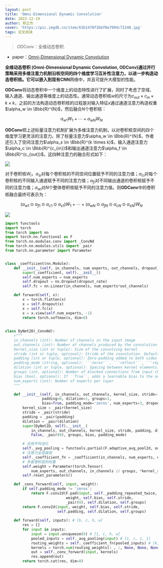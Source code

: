 ```yaml
---
layout: post
title: 'Omni-Dimensional Dynamic Convolution'
date: 2022-12-19
author: 郑之杰
cover: 'https://pic.imgdb.cn/item/63b1478f2bbf0e7994c72248.jpg'
tags: 论文阅读
---
```


> ODConv：全维动态卷积.

- paper：[Omni-Dimensional Dynamic Convolution](https://arxiv.org/abs/2209.07947)

**全维动态卷积 (Omni-Dimensional Dynamic Convolution, ODConv)**通过并行策略采用多维注意力机制沿核空间的四个维度学习互补性注意力，以进一步构造动态卷积核。它可以嵌入到现有**CNN**网络中，并且可提升大模型的性能。

**ODConv**将动态卷积中一个维度上的动态特性进行了扩展，同时了考虑了空域、输入通道、输出通道等维度上的动态性。通常动态卷积核$w$的尺寸为$c_{out}\times c_{in} \times k \times k$，之前的方法构造动态卷积核的过程是对输入特征$x$通过通道注意力构造权重$\alpha_w \in \Bbb{R}^{N}$，然后融合$N$个卷积核：

$$ \alpha_{w1}W_1+\cdots + \alpha_{wN}W_N $$

**ODConv**把上述标量注意力机制扩展为多维注意力机制，以对卷积核空间的四个维度学习更灵活的注意力。除了标量注意力$\alpha_w \in \Bbb{R}^{N}$，作者还引入了空间注意力$\alpha_s \in \Bbb{R}^{k \times k}$，输入通道注意力$\alpha_c \in \Bbb{R}^{c_{in}}$和输出通道注意力$\alpha_f \in \Bbb{R}^{c_{out}}$。这四种注意力的融合形式如下：

![](https://pic.imgdb.cn/item/63b14f682bbf0e79940ee723.jpg)

对于卷积核$W_i$，$\alpha_{si}$对每个卷积核的不同空间位置赋予不同的注意力值；$\alpha_{ci}$对每个卷积核的不同输入通道赋予不同的注意力值；$\alpha_{fi}$对不同输出通道的卷积核赋予不同的注意力值；$\alpha_{wi}$对$N$个整体卷积核赋予不同的注意力值。则**ODConv**中的卷积核融合最终可表示为：

$$ (\alpha_{w1} \odot \alpha_{f1} \odot \alpha_{c1} \odot \alpha_{s1})W_1+\cdots + (\alpha_{wN} \odot \alpha_{fN} \odot \alpha_{cN} \odot \alpha_{sN})W_N $$

![](https://pic.imgdb.cn/item/63b1514f2bbf0e7994207c69.jpg)



```python
import functools
import torch
from torch import nn
import torch.nn.functional as F
from torch.nn.modules.conv import _ConvNd
from torch.nn.modules.utils import _pair
from torch.nn.parameter import Parameter


class _coefficient(nn.Module):
    def __init__(self, in_channels, num_experts, out_channels, dropout_rate):
        super(_coefficient, self).__init__()
        self.num_experts = num_experts
        self.dropout = nn.Dropout(dropout_rate)
        self.fc = nn.Linear(in_channels, num_experts*out_channels)

    def forward(self, x):
        x = torch.flatten(x)
        x = self.dropout(x)
        x = self.fc(x)
        x = x.view(self.num_experts, -1)
        return torch.softmax(x, dim=0)
    
    
class DyNet2D(_ConvNd):
    r"""
    in_channels (int): Number of channels in the input image
    out_channels (int): Number of channels produced by the convolution
    kernel_size (int or tuple): Size of the convolving kernel
    stride (int or tuple, optional): Stride of the convolution. Default: 1
    padding (int or tuple, optional): Zero-padding added to both sides of the input. Default: 0
    padding_mode (string, optional): ``'zeros'``, ``'reflect'``, ``'replicate'`` or ``'circular'``. Default: ``'zeros'``
    dilation (int or tuple, optional): Spacing between kernel elements. Default: 1
    groups (int, optional): Number of blocked connections from input channels to output channels. Default: 1
    bias (bool, optional): If ``True``, adds a learnable bias to the output. Default: ``True``
    num_experts (int): Number of experts per layer 
    """

    def __init__(self, in_channels, out_channels, kernel_size, stride=1,
                 padding=0, dilation=1, groups=1,
                 bias=True, padding_mode='zeros', num_experts=3, dropout_rate=0.2):
        kernel_size = _pair(kernel_size)
        stride = _pair(stride)
        padding = _pair(padding)
        dilation = _pair(dilation)
        super(DyNet2D, self).__init__(
            in_channels, out_channels, kernel_size, stride, padding, dilation,
            False, _pair(0), groups, bias, padding_mode)

        # 全局平均池化
        self._avg_pooling = functools.partial(F.adaptive_avg_pool2d, output_size=(1, 1))
        # 注意力全连接层
        self._coefficient_fn = _coefficient(in_channels, num_experts, out_channels, dropout_rate)
        # 多套卷积层的权重
        self.weight = Parameter(torch.Tensor(
            num_experts, out_channels, in_channels // groups, *kernel_size))
        self.reset_parameters()

    def _conv_forward(self, input, weight):
        if self.padding_mode != 'zeros':
            return F.conv2d(F.pad(input, self._padding_repeated_twice, mode=self.padding_mode),
                            weight, self.bias, self.stride,
                            _pair(0), self.dilation, self.groups)
        return F.conv2d(input, weight, self.bias, self.stride,
                        self.padding, self.dilation, self.groups)
    
    def forward(self, inputs): # [b, c, h, w]
        res = []
        for input in inputs:
            input = input.unsqueeze(0) # [1, c, h, w]
            pooled_inputs = self._avg_pooling(input) # [1, c, 1, 1]
            routing_weights = self._coefficient_fn(pooled_inputs) # [k,]
            kernels = torch.sum(routing_weights[: , :, None, None, None] * self.weight, 0)
            out = self._conv_forward(input, kernels)
            res.append(out)
        return torch.cat(res, dim=0)
```
